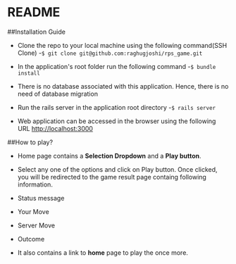 # README

##Installation Guide

- Clone the repo to your local machine using the following command(SSH Clone)
 -`$ git clone git@github.com:raghugjoshi/rps_game.git`

- In the application's root folder run the following command
 -`$ bundle install`

- There is no database associated with this application. Hence, there is no need of database migration

- Run the rails server in the application root directory
 -`$ rails server`
- Web application can be accessed in the browser using the following URL
[http://localhost:3000](http://localhost:3000/)

##How to play?
- Home page contains a **Selection Dropdown** and a **Play button**.
- Select any one of the options and click on Play button. Once clicked, you will be redirected to the game result page containg following information.

 - Status message
 - Your Move
 - Server Move
 - Outcome
- It also contains a link to **home** page to play the once more.